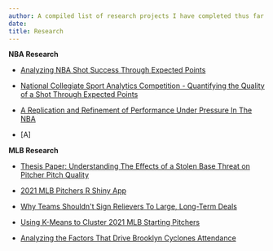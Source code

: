```yaml
---
author: A compiled list of research projects I have completed thus far both in and out of the classroom.
date: 
title: Research
---
```

__NBA Research__

- [Analyzing NBA Shot Success Through Expected Points](https://takeanumber.substack.com/p/analyzing-nba-shot-success-through?s=w)

- [National Collegiate Sport Analytics Competition - Quantifying the Quality of a Shot Through Expected Points ](https://docs.google.com/presentation/d/1H4aPymJF2WgN0WMY8sUEYIVomCy1vBAXdolnWLChTO8/edit?usp=sharing)

- [A Replication and Refinement of Performance Under Pressure In The NBA](https://docs.google.com/document/d/1lwk7nSUeV_zE2CV8qxzEN0s6nFHxfU4gn3unTv2hEog/export?format=pdf)

- [A]

__MLB Research__

- [Thesis Paper: Understanding The Effects of a Stolen Base Threat on Pitcher Pitch Quality](https://docs.google.com/document/d/1pdcP88XfqqmGJdwRcVb2q7U1OEgGWZKuH551xw1mNow/export?format=pdf)

- [2021 MLB Pitchers R Shiny App](https://afborell.shinyapps.io/Pitcher_Visualization_R/)

- [Why Teams Shouldn't Sign Relievers To Large, Long-Term Deals](https://takeanumber.substack.com/p/why-teams-shouldnt-sign-relievers?s=w)

- [Using K-Means to Cluster 2021 MLB Starting Pitchers](https://takeanumber.substack.com/p/clustering-2021-mlb-starting-pitchers?s=w)

- [Analyzing the Factors That Drive Brooklyn Cyclones Attendance](https://docs.google.com/presentation/d/13QSYdzsz7pVuHtpyJrEjAx6MY1LfaMV0/export?format=pdf)